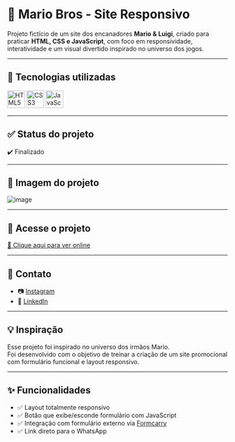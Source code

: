 # 🍄 Mario Bros - Site Responsivo

Projeto fictício de um site dos encanadores **Mario & Luigi**, criado para praticar **HTML, CSS e JavaScript**, com foco em responsividade, interatividade e um visual divertido inspirado no universo dos jogos.

---

## 🚀 Tecnologias utilizadas

<p align="left">
  <img src="https://cdn.jsdelivr.net/gh/devicons/devicon/icons/html5/html5-original.svg" alt="HTML5" width="40" height="40"/>
  <img src="https://cdn.jsdelivr.net/gh/devicons/devicon/icons/css3/css3-original.svg" alt="CSS3" width="40" height="40"/>
  <img src="https://cdn.jsdelivr.net/gh/devicons/devicon/icons/javascript/javascript-original.svg" alt="JavaScript" width="40" height="40"/>
</p>

---

## ✅ Status do projeto

✔️ Finalizado

---

## 📸 Imagem do projeto

![image](https://github.com/user-attachments/assets/9a3bcea6-08c2-4431-a96d-88768f56ea0d)


---

## 🔗 Acesse o projeto

[🔗 Clique aqui para ver online](https://jvnakachima-dev.github.io/mario-brothers-responsivo-1/)

---

## 📱 Contato

- 📷 [Instagram](https://instagram.com/jv_nakachima)
- 💼 [LinkedIn](https://linkedin.com/in/jv-nakachima)

---

## 💡 Inspiração

Esse projeto foi inspirado no universo dos irmãos Mario.  
Foi desenvolvido com o objetivo de treinar a criação de um site promocional com formulário funcional e layout responsivo.

---

## ✨ Funcionalidades

- ✅ Layout totalmente responsivo  
- ✅ Botão que exibe/esconde formulário com JavaScript  
- ✅ Integração com formulário externo via [Formcarry](https://formcarry.com/)  
- ✅ Link direto para o WhatsApp
